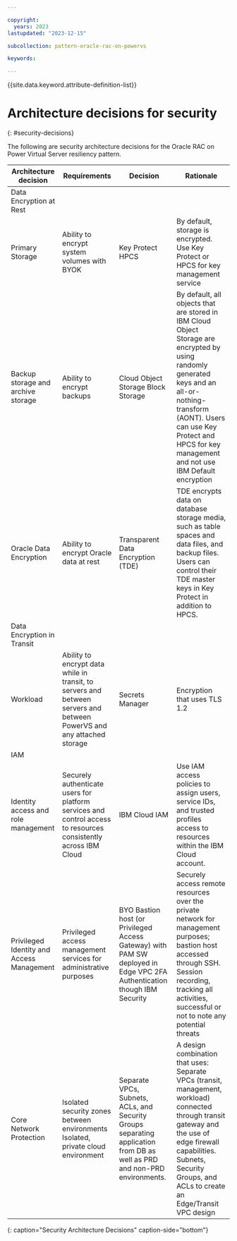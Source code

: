 ```yaml
---

copyright:
  years: 2023
lastupdated: "2023-12-15"

subcollection: pattern-oracle-rac-on-powervs

keywords:

---
```


{{site.data.keyword.attribute-definition-list}}

# Architecture decisions for security
{: #security-decisions}

The following are security architecture decisions for the Oracle RAC on Power Virtual Server resiliency pattern.

| Architecture decision                            | Requirements                                                                                                        | Decision                                                                                                       | Rationale                                                                                                                                                                                                                           |
|-----------------------------------------|-------------------------------------------------------------------------------------------------------------------------|--------------------------------------------------------------------------------------------------------------------------|-----------------------------------------------------------------------------------------------------------------------------------------------------------------------------------------------------------------------------------------------------|
| Data Encryption at Rest             |                                                                                                                         |                                                                                                                          |                                                                                                                                                                                                                                                     |
| Primary Storage                         | Ability to encrypt system volumes with BYOK                                                                             | Key Protect HPCS                                                                                                         | By default, storage is encrypted. Use Key Protect or HPCS for key management service                                                                                                                                                                |
| Backup storage and archive storage        | Ability to encrypt backups                                                                                              | Cloud Object Storage Block Storage                                                                                       | By default, all objects that are stored in IBM Cloud Object Storage are encrypted by using randomly generated keys and an all-or-nothing-transform (AONT). Users can use Key Protect and HPCS for key management and not use IBM Default encryption |
| Oracle Data Encryption                  | Ability to encrypt Oracle data at rest                                                                                  | Transparent Data Encryption (TDE)                                                                                        | TDE encrypts data on database storage media, such as table spaces and data files, and backup files. Users can control their TDE master keys in Key Protect in addition to HPCS.                                                                     |
| Data Encryption in Transit         |                                                                                                                         |                                                                                                                          |                                                                                                                                                                                                                                                     |
| Workload                                | Ability to encrypt data while in transit, to servers and between servers and between PowerVS and any attached storage | Secrets Manager                                                                                                          | Encryption that uses TLS 1.2                                                                                                                                                                                                                            |
| IAM                                 |                                                                                                                         |                                                                                                                          |                                                                                                                                                                                                                                                     |
| Identity access and role management       | Securely authenticate users for platform services and control access to resources consistently across IBM Cloud         | IBM Cloud IAM                                                                                                            | Use IAM access policies to assign users, service IDs, and trusted profiles access to resources within the IBM Cloud account.                                                                                                                        |
| Privileged Identity and Access Management | Privileged access management services for administrative purposes                                                       | BYO Bastion host (or Privileged Access Gateway) with PAM SW deployed in Edge VPC 2FA Authentication though IBM Security | Securely access remote resources over the private network for management purposes; bastion host accessed through SSH. Session recording, tracking all activities, successful or not to note any potential threats                                      |
| Core Network Protection                 | Isolated security zones between environments Isolated, private cloud environment                                       | Separate VPCs, Subnets, ACLs, and Security Groups separating application from DB as well as PRD and non-PRD environments. | A design combination that uses: Separate VPCs (transit, management, workload) connected through transit gateway and the use of edge firewall capabilities. Subnets, Security Groups, and ACLs to create an Edge/Transit VPC design                      |
{: caption="Security Architecture Decisions" caption-side="bottom"}
